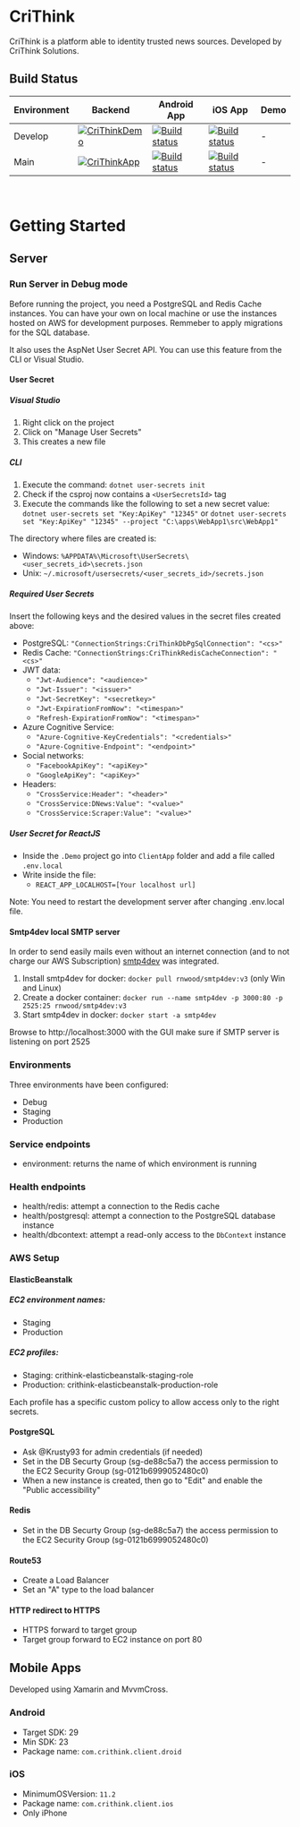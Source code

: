 # CriThink
CriThink is a platform able to identity trusted news sources.
Developed by CriThink Solutions.

## Build Status
Environment | Backend | Android App | iOS App | Demo
--- | --- | --- | --- | ---
Develop | [![CriThinkDemo](https://github.com/CrithinkSolutions/CriThink/actions/workflows/staging_server_publish.yml/badge.svg?branch=develop)](https://github.com/CrithinkSolutions/CriThink/actions/workflows/staging_server_publish.yml) | [![Build status](https://build.appcenter.ms/v0.1/apps/33974bf5-8cd7-415c-a5b5-77d728ef3978/branches/develop/badge)](https://appcenter.ms) | [![Build status](https://build.appcenter.ms/v0.1/apps/591dc5b5-6e0c-49a5-8841-4106eac10c80/branches/develop/badge)](https://appcenter.ms) | -
Main | [![CriThinkApp](https://github.com/CrithinkSolutions/CriThink/actions/workflows/main_server_publish.yml/badge.svg)](https://github.com/CrithinkSolutions/CriThink/actions/workflows/main_server_publish.yml) | [![Build status](https://build.appcenter.ms/v0.1/apps/d5f796ac-7377-4b1c-9dae-52600b0e97d8/branches/main/badge)](https://appcenter.ms) | [![Build status](https://build.appcenter.ms/v0.1/apps/9c0a98c5-9a23-4101-86d5-c3de814d41c5/branches/main/badge)](https://appcenter.ms) | -

<br>

# Getting Started
## Server
### Run Server in Debug mode
Before running the project, you need a PostgreSQL and Redis Cache instances. You can have your own on local machine or use the instances hosted on AWS for development purposes. Remmeber to apply migrations for the SQL database.

It also uses the AspNet User Secret API. You can use this feature from the CLI or Visual Studio.
#### User Secret
##### Visual Studio
1. Right click on the project
2. Click on "Manage User Secrets"
3. This creates a new file
##### CLI
1. Execute the command: `dotnet user-secrets init`
2. Check if the csproj now contains a `<UserSecretsId>` tag
3. Execute the commands like the following to set a new secret value: `dotnet user-secrets set "Key:ApiKey" "12345"` or `dotnet user-secrets set "Key:ApiKey" "12345" --project "C:\apps\WebApp1\src\WebApp1"`

The directory where files are created is:
* Windows: `%APPDATA%\Microsoft\UserSecrets\<user_secrets_id>\secrets.json`
* Unix: `~/.microsoft/usersecrets/<user_secrets_id>/secrets.json`

##### Required User Secrets
Insert the following keys and the desired values in the secret files created above:
* PostgreSQL: `"ConnectionStrings:CriThinkDbPgSqlConnection": "<cs>"`
* Redis Cache: `"ConnectionStrings:CriThinkRedisCacheConnection": "<cs>"`
* JWT data:
    * `"Jwt-Audience": "<audience>"`
    * `"Jwt-Issuer": "<issuer>"`
    * `"Jwt-SecretKey": "<secretkey>"`
    * `"Jwt-ExpirationFromNow": "<timespan>"`
    * `"Refresh-ExpirationFromNow": "<timespan>"`
* Azure Cognitive Service:
    * `"Azure-Cognitive-KeyCredentials": "<credentials>"`
    * `"Azure-Cognitive-Endpoint": "<endpoint>"`
* Social networks:
    * `"FacebookApiKey": "<apiKey>"`
    * `"GoogleApiKey": "<apiKey>"`
* Headers:
    * `"CrossService:Header": "<header>"`
    * `"CrossService:DNews:Value": "<value>"`
    * `"CrossService:Scraper:Value": "<value>"`
    
##### User Secret for ReactJS
* Inside the `.Demo` project go into `ClientApp` folder and add a file called `.env.local`
* Write inside the file:
	* `REACT_APP_LOCALHOST=[Your localhost url]`

Note: You need to restart the development server after changing .env.local file.

#### Smtp4dev local SMTP server
In order to send easily mails even without an internet connection (and to not charge our AWS Subscription) [smtp4dev](https://github.com/rnwood/smtp4dev) was integrated.
1. Install smtp4dev for docker: `docker pull rnwood/smtp4dev:v3` (only Win and Linux)
2. Create a docker container: `docker run --name smtp4dev -p 3000:80 -p 2525:25 rnwood/smtp4dev:v3`
3. Start smtp4dev in docker: `docker start -a smtp4dev`

Browse to http://localhost:3000 with the GUI make sure if SMTP server is listening on port 2525

### Environments
Three environments have been configured:
* Debug
* Staging
* Production

### Service endpoints
* environment: returns the name of which environment is running
### Health endpoints
* health/redis: attempt a connection to the Redis cache
* health/postgresql: attempt a connection to the PostgreSQL database instance
* health/dbcontext: attempt a read-only access to the `DbContext` instance


### AWS Setup

#### ElasticBeanstalk
##### EC2 environment names:
* Staging
* Production

##### EC2 profiles:
* Staging: crithink-elasticbeanstalk-staging-role
* Production: crithink-elasticbeanstalk-production-role

Each profile has a specific custom policy to allow access only to the right secrets.

#### PostgreSQL
* Ask @Krusty93 for admin credentials (if needed)
* Set in the DB Securty Group (sg-de88c5a7) the access permission to the EC2 Security Group (sg-0121b6999052480c0)
* When a new instance is created, then go to "Edit" and enable the "Public accessibility"

#### Redis
* Set in the DB Securty Group (sg-de88c5a7) the access permission to the EC2 Security Group (sg-0121b6999052480c0)

#### Route53
* Create a Load Balancer
* Set an "A" type to the load balancer

#### HTTP redirect to HTTPS
* HTTPS forward to target group
* Target group forward to EC2 instance on port 80

## Mobile Apps
Developed using Xamarin and MvvmCross.

### Android
* Target SDK: 29
* Min SDK: 23
* Package name: `com.crithink.client.droid`

### iOS
* MinimumOSVersion: `11.2`
* Package name: `com.crithink.client.ios`
* Only iPhone
